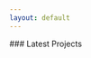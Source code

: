 ```yaml
---
layout: default
---
```


<div class="idxpage-title-container">
	<div class="idxpage-title-content" id="highlightTitle">
        ### Latest Projects
	</div>
</div>
<div class="idxpage-highlight-container">
	<div class="idxpage-highlight-content" id="latesthights">
	</div>
</div>


<script type="text/javascript">

function initHighlights() {
    var highlightImage = document.getElementById("latesthights");

    var backgrounds = [
            {% for project in site.data.latest_projects %}
            'url({{ site.baseurl }}{{ project.cover_img_url }})',
        {% endfor %}
	];

    var current = 0;
    function nextBackground() {
        highlightImage.innerHTML = <img src=backgrounds[current = ++current % backgrounds.length]>;
        setTimeout(nextBackground, 5000);
    }
    setTimeout(nextBackground, 5000);
    highlightImage.innerHTML = <img src=backgrounds[0]>;
}
</script>